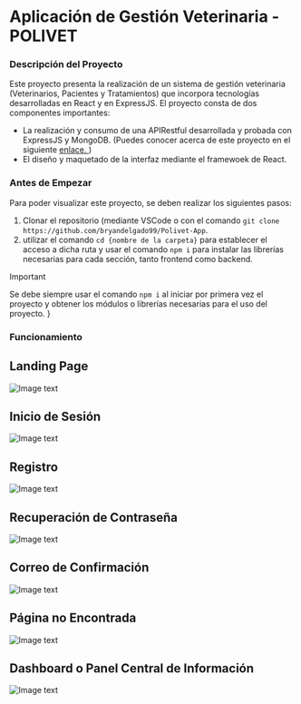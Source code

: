 # Aplicación de Gestión Veterinaria - POLIVET

### Descripción del Proyecto
Este proyecto presenta la realización de un sistema de gestión veterinaria (Veterinarios, Pacientes y Tratamientos) que incorpora tecnologías desarrolladas en React y en ExpressJS. El proyecto consta de dos componentes importantes:
- La realización y consumo de una APIRestful desarrollada y probada con ExpressJS y MongoDB. (Puedes conocer acerca de este proyecto en el siguiente [enlace. ](https://github.com/bryandelgado99/PoliVet_ApiRestful))
- El diseño y maquetado de la interfaz mediante el framewoek de React.
### Antes de Empezar
Para poder visualizar este proyecto, se deben realizar los siguientes pasos:
  1. Clonar el repositorio (mediante VSCode o con el comando ```git clone https://github.com/bryandelgado99/Polivet-App```.
  2. utilizar el comando ```cd {nombre de la carpeta}``` para establecer el acceso a dicha ruta y usar el comando ```npm i``` para instalar las librerías necesarias para cada sección, tanto frontend como backend.

> [!IMPORTANT]
> Se debe siempre usar el comando ```npm i``` al iniciar por primera vez el proyecto y obtener los módulos o librerías necesarias para el uso del proyecto. }

### Funcionamiento
Landing Page
---
![Image text](https://raw.githubusercontent.com/Byrontosh/Plantilla-App-Demo/main/src/assets/fondos/captura-1.png)

Inicio de Sesión
---
![Image text](https://raw.githubusercontent.com/Byrontosh/Plantilla-App-Demo/main/src/assets/fondos/captura-2.png)

Registro
---
![Image text](https://raw.githubusercontent.com/Byrontosh/Plantilla-App-Demo/main/src/assets/fondos/captura-3.png)

Recuperación de Contraseña
---
![Image text](https://raw.githubusercontent.com/Byrontosh/Plantilla-App-Demo/main/src/assets/fondos/captura-4.png)

Correo de Confirmación 
---
![Image text](https://raw.githubusercontent.com/Byrontosh/Plantilla-App-Demo/main/src/assets/fondos/captura-6.png)

Página no Encontrada
---
![Image text](https://raw.githubusercontent.com/Byrontosh/Plantilla-App-Demo/main/src/assets/fondos/captura-5.png)

Dashboard o Panel Central de Información
---
![Image text](https://raw.githubusercontent.com/Byrontosh/Plantilla-App-Demo/main/src/assets/fondos/captura-7.png)
